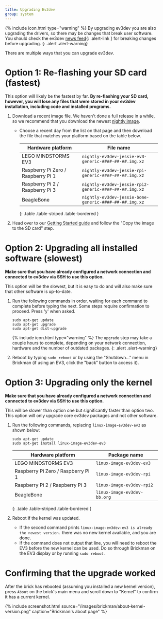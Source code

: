 ```yaml
---
title: Upgrading Ev3dev
group: system
---
```


{% include icon.html type="warning" %}
By upgrading ev3dev you are also upgrading the drivers, so there may be changes that break user software. 
You should check the ev3dev [news feed](http://www.ev3dev.org/news/){: .alert-link } for breaking changes before upgrading.
{: .alert .alert-warning}

There are multiple ways that you can upgrade ev3dev.

# Option 1: Re-flashing your SD card (fastest)

This option will likely be the fastest by far. **By re-flashing your SD card, however, you will lose any files that were stored in your ev3dev installation, including code and installed programs.**

1. Download a recent image file. We haven't done a full release in a while, so
   we recommend that you download the newest [nightly image](https://oss.jfrog.org/list/oss-snapshot-local/org/ev3dev/brickstrap/).
   - Choose a recent day from the list on that page and then download the file
     that matches your platform based on the table below.
     
     Hardware platform                  | File name
     -----------------------------------|-------------
     LEGO MINDSTORMS EV3                | `nightly-ev3dev-jessie-ev3-generic-####-##-##.img.xz`
     Raspberry Pi Zero / Raspberry Pi 1 | `nightly-ev3dev-jessie-rpi-generic-####-##-##.img.xz`
     Raspberry Pi 2 / Raspberry Pi 3    | `nightly-ev3dev-jessie-rpi2-generic-####-##-##.img.xz`
     BeagleBone                         | `nightly-ev3dev-jessie-bone-generic-####-##-##.img.xz`
     {: .table .table-striped .table-bordered }

2. Head over to our [Getting Started guide](/docs/getting-started#step-2-copy-the-image-on-to-the-sd-card)
   and follow the "Copy the image to the SD card" step.


# Option 2: Upgrading all installed software (slowest)
**Make sure that you have already configured a network connection and connected to ev3dev via SSH to use this option.**

This option will be the slowest, but it is easy to do and will also make sure that other software is up-to-date.

1. Run the following commands in order, waiting for each command to complete
   before typing the next. Some steps require confirmation to proceed. Press
   'y' when asked.

       sudo apt-get update
       sudo apt-get upgrade
       sudo apt-get dist-upgrade

   {% include icon.html type="warning" %}
   The `upgrade` step may take a couple hours to complete, depending on your
   network connection, hardware and the number of outdated packages.
   {: .alert .alert-warning}

2. Reboot by typing `sudo reboot` or by using the "Shutdown..." menu in Brickman
   (if using an EV3, click the "back" button to access it).

# Option 3: Upgrading only the kernel
**Make sure that you have already configured a network connection and connected to ev3dev via SSH to use this option.**

This will be slower than option one but significantly faster than option two.
This option will only upgrade core ev3dev packages and not other software.

1. Run the following commands, replacing `linux-image-ev3dev-ev3` as shown below:

       sudo apt-get update
       sudo apt-get install linux-image-ev3dev-ev3

   Hardware platform                  | Package name
   -----------------------------------|-------------
   LEGO MINDSTORMS EV3                | `linux-image-ev3dev-ev3`
   Raspberry Pi Zero / Raspberry Pi 1 | `linux-image-ev3dev-rpi`
   Raspberry Pi 2 / Raspberry Pi 3    | `linux-image-ev3dev-rpi2`
   BeagleBone                         | `linux-image-ev3dev-bb.org`
   {: .table .table-striped .table-bordered }

2. Reboot if the kernel was updated.
   - If the second command prints
     `linux-image-ev3dev-ev3 is already the newest version.` there was no new
     kernel available, and you are done.
   - If the command does not output that line, you will need to reboot the EV3
     before the new kernel can be used. Do so through
     Brickman on the EV3 display or by running `sudo reboot`.

# Confirming that the upgrade worked

After the brick has rebooted (assuming you installed a new kernel version), press `About` on the brick's main menu and scroll down to "Kernel" to confirm it
has a current kernel.

{% include screenshot.html source="/images/brickman/about-kernel-version.png" caption="Brickman's about page" %}
